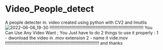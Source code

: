 # Video_People_detect
A people detecter in. video created using python with CV2 and Imutlis 
![2022-06-06_19-30](https://user-images.githubusercontent.com/96800858/172223582-954f43f7-e472-443b-9b2a-d21420e251ae.png)
!!!!!!!!!!!!!!!!!!!!!!!!!!!!!!!!!!!!!!!!!!!!!!!!!!!!!!!!!!!!!!!!!!!!!!!!!!!!
You Can Use Any Video Want ; You Just have to do 2 things to use it properly : 
1 - dwonload the video in .mov extension
2 - name it vide.mov
!!!!!!!!!!!!!!!!!!!!!!!!!!!!!!!!!!!!!!!!!!!!!!!!!!!!!!!!!!!!!!!!!!!!!!!!!!!!
and thanks
